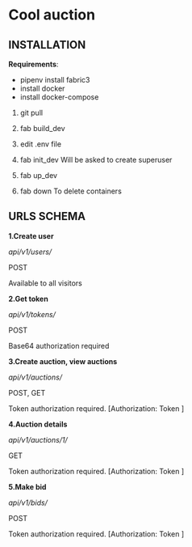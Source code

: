 # Cool auction

## INSTALLATION

**Requirements**:
- pipenv install fabric3 
- install docker
- install docker-compose

1. git pull

2. fab build_dev

3. edit .env file

4. fab init_dev
Will be asked to create superuser

5. fab up_dev

6. fab down
To delete containers

## URLS SCHEMA
**1.Create user**

*api/v1/users/*

POST

Available to all visitors

**2.Get token**

*api/v1/tokens/*

POST

Base64 authorization required

**3.Create auction, view auctions**

*api/v1/auctions/*

POST, GET

Token authorization required. [Authorization: Token <your-token>]

**4.Auction details**

*api/v1/auctions/1/*

GET

Token authorization required. [Authorization: Token <your-token>]

**5.Make bid**

*api/v1/bids/*

POST

Token authorization required. [Authorization: Token <your-token>]
